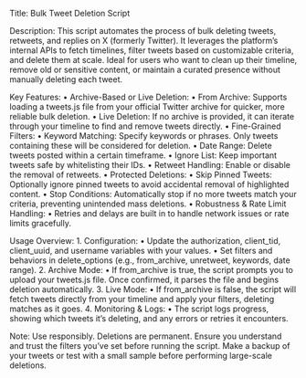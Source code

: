 Title: Bulk Tweet Deletion Script

Description:
This script automates the process of bulk deleting tweets, retweets, and replies on X (formerly Twitter). It leverages the platform’s internal APIs to fetch timelines, filter tweets based on customizable criteria, and delete them at scale. Ideal for users who want to clean up their timeline, remove old or sensitive content, or maintain a curated presence without manually deleting each tweet.

Key Features:
	•	Archive-Based or Live Deletion:
	•	From Archive: Supports loading a tweets.js file from your official Twitter archive for quicker, more reliable bulk deletion.
	•	Live Deletion: If no archive is provided, it can iterate through your timeline to find and remove tweets directly.
	•	Fine-Grained Filters:
	•	Keyword Matching: Specify keywords or phrases. Only tweets containing these will be considered for deletion.
	•	Date Range: Delete tweets posted within a certain timeframe.
	•	Ignore List: Keep important tweets safe by whitelisting their IDs.
	•	Retweet Handling: Enable or disable the removal of retweets.
	•	Protected Deletions:
	•	Skip Pinned Tweets: Optionally ignore pinned tweets to avoid accidental removal of highlighted content.
	•	Stop Conditions: Automatically stop if no more tweets match your criteria, preventing unintended mass deletions.
	•	Robustness & Rate Limit Handling:
	•	Retries and delays are built in to handle network issues or rate limits gracefully.

Usage Overview:
	1.	Configuration:
	•	Update the authorization, client_tid, client_uuid, and username variables with your values.
	•	Set filters and behaviors in delete_options (e.g., from_archive, unretweet, keywords, date range).
	2.	Archive Mode:
	•	If from_archive is true, the script prompts you to upload your tweets.js file. Once confirmed, it parses the file and begins deletion automatically.
	3.	Live Mode:
	•	If from_archive is false, the script will fetch tweets directly from your timeline and apply your filters, deleting matches as it goes.
	4.	Monitoring & Logs:
	•	The script logs progress, showing which tweets it’s deleting, and any errors or retries it encounters.

Note:
Use responsibly. Deletions are permanent. Ensure you understand and trust the filters you’ve set before running the script. Make a backup of your tweets or test with a small sample before performing large-scale deletions.
